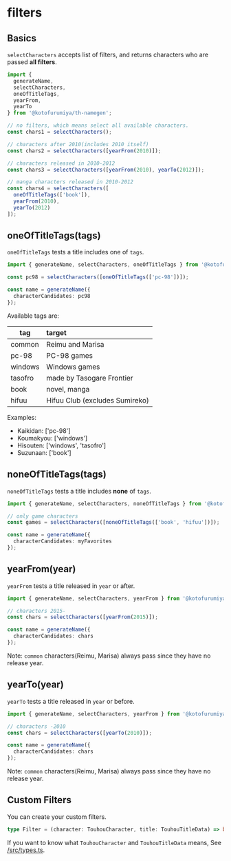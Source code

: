 # filters

## Basics

`selectCharacters` accepts list of filters, and returns characters who are passed **all filters**.

```typescript
import {
  generateName,
  selectCharacters,
  oneOfTitleTags,
  yearFrom,
  yearTo
} from '@kotofurumiya/th-namegen';

// no filters, which means select all available characters.
const chars1 = selectCharacters();

// characters after 2010(includes 2010 itself)
const chars2 = selectCharacters([yearFrom(2010)]);

// characters released in 2010-2012
const chars3 = selectCharacters([yearFrom(2010), yearTo(2012)]);

// manga characters released in 2010-2012
const chars4 = selectCharacters([
  oneOfTitleTags(['book']),
  yearFrom(2010),
  yearTo(2012)
]);
```

## oneOfTitleTags(tags)

`oneOfTitleTags` tests a title includes one of `tags`.

```typescript
import { generateName, selectCharacters, oneOfTitleTags } from '@kotofurumiya/th-namegen';

const pc98 = selectCharacters([oneOfTitleTags(['pc-98'])]);

const name = generateName({
  characterCandidates: pc98
});
```

Available tags are:

| tag     | target                         |
|---------|:-------------------------------|
| common  | Reimu and Marisa               |
| pc-98   | PC-98 games                    |
| windows | Windows games                  |
| tasofro | made by Tasogare Frontier      |
| book    | novel, manga                   |
| hifuu   | Hifuu Club (excludes Sumireko) |

Examples:

- Kaikidan: \['pc-98'\]
- Koumakyou: \['windows'\]
- Hisouten: \['windows', 'tasofro'\]
- Suzunaan: \['book'\]

## noneOfTitleTags(tags)

`noneOfTitleTags` tests a title includes **none** of `tags`.

```typescript
import { generateName, selectCharacters, noneOfTitleTags } from '@kotofurumiya/th-namegen';

// only game characters
const games = selectCharacters([noneOfTitleTags(['book', 'hifuu'])]);

const name = generateName({
  characterCandidates: myFavorites
});
```

## yearFrom(year)

`yearFrom` tests a title released in `year` or after.

```typescript
import { generateName, selectCharacters, yearFrom } from '@kotofurumiya/th-namegen';

// characters 2015-
const chars = selectCharacters([yearFrom(2015)]);

const name = generateName({
  characterCandidates: chars
});
```

Note: `common` characters(Reimu, Marisa) always pass since they have no release year.

## yearTo(year)

`yearTo` tests a title released in `year` or before.

```typescript
import { generateName, selectCharacters, yearFrom } from '@kotofurumiya/th-namegen';

// characters -2010
const chars = selectCharacters([yearTo(2010)]);

const name = generateName({
  characterCandidates: chars
});
```

Note: `common` characters(Reimu, Marisa) always pass since they have no release year.

## Custom Filters

You can create your custom filters.

```typescript
type Filter = (character: TouhouCharacter, title: TouhouTitleData) => boolean;
```

If you want to know what `TouhouCharacter` and `TouhouTitleData` means, See [/src/types.ts](../src/types.ts).